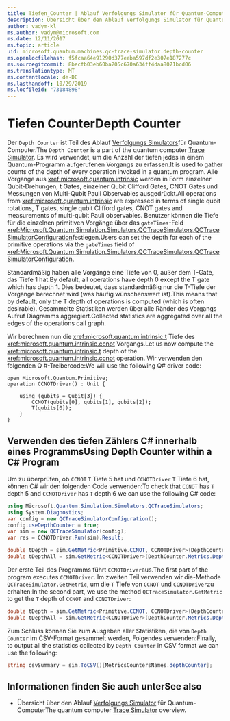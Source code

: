 ```yaml
---
title: Tiefen Counter | Ablauf Verfolgungs Simulator für Quantum-Computer | Microsoft-Dokumentation
description: Übersicht über den Ablauf Verfolgungs Simulator für Quantum-Computer
author: vadym-kl
ms.author: vadym@microsoft.com
ms.date: 12/11/2017
ms.topic: article
uid: microsoft.quantum.machines.qc-trace-simulator.depth-counter
ms.openlocfilehash: f5fcaa64e91290d377eeba597df2e307e187277c
ms.sourcegitcommit: 8becfb03eb60ba205c670a634ff4daa8071bcd06
ms.translationtype: MT
ms.contentlocale: de-DE
ms.lasthandoff: 10/29/2019
ms.locfileid: "73184898"
---
```

# <a name="depth-counter"></a><span data-ttu-id="5443d-103">Tiefen Counter</span><span class="sxs-lookup"><span data-stu-id="5443d-103">Depth Counter</span></span>

<span data-ttu-id="5443d-104">Der `Depth Counter` ist Teil des Ablauf [Verfolgungs Simulators](xref:microsoft.quantum.machines.qc-trace-simulator.intro)für Quantum-Computer.</span><span class="sxs-lookup"><span data-stu-id="5443d-104">The `Depth Counter` is a part of the quantum computer [Trace Simulator](xref:microsoft.quantum.machines.qc-trace-simulator.intro).</span></span>
<span data-ttu-id="5443d-105">Es wird verwendet, um die Anzahl der tiefen jedes in einem Quantum-Programm aufgerufenen Vorgangs zu erfassen.</span><span class="sxs-lookup"><span data-stu-id="5443d-105">It is used to gather counts of the depth of every operation invoked in a quantum program.</span></span> <span data-ttu-id="5443d-106">Alle Vorgänge aus <xref:microsoft.quantum.intrinsic> werden in Form einzelner Qubit-Drehungen, t Gates, einzelner Qubit Clifford Gates, CNOT Gates und Messungen von Multi-Qubit Pauli Observables ausgedrückt.</span><span class="sxs-lookup"><span data-stu-id="5443d-106">All operations from <xref:microsoft.quantum.intrinsic> are expressed in terms of single qubit rotations, T gates, single qubit Clifford gates, CNOT gates and measurements of multi-qubit Pauli observables.</span></span> <span data-ttu-id="5443d-107">Benutzer können die Tiefe für die einzelnen primitiven Vorgänge über das `gateTimes`-Feld <xref:Microsoft.Quantum.Simulation.Simulators.QCTraceSimulators.QCTraceSimulatorConfiguration>festlegen.</span><span class="sxs-lookup"><span data-stu-id="5443d-107">Users can set the depth for each of the primitive operations via the `gateTimes` field of <xref:Microsoft.Quantum.Simulation.Simulators.QCTraceSimulators.QCTraceSimulatorConfiguration>.</span></span>

<span data-ttu-id="5443d-108">Standardmäßig haben alle Vorgänge eine Tiefe von 0, außer dem T-Gate, das Tiefe 1 hat.</span><span class="sxs-lookup"><span data-stu-id="5443d-108">By default, all operations have depth 0 except the T gate which has depth 1.</span></span> <span data-ttu-id="5443d-109">Dies bedeutet, dass standardmäßig nur die T-Tiefe der Vorgänge berechnet wird (was häufig wünschenswert ist).</span><span class="sxs-lookup"><span data-stu-id="5443d-109">This means that by default, only the T depth of operations is computed (which is often desirable).</span></span> <span data-ttu-id="5443d-110">Gesammelte Statistiken werden über alle Ränder des Vorgangs Aufruf Diagramms aggregiert.</span><span class="sxs-lookup"><span data-stu-id="5443d-110">Collected statistics are aggregated over all the edges of the operations call graph.</span></span> 

<span data-ttu-id="5443d-111">Wir berechnen nun die <xref:microsoft.quantum.intrinsic.t> Tiefe des <xref:microsoft.quantum.intrinsic.ccnot> Vorgangs.</span><span class="sxs-lookup"><span data-stu-id="5443d-111">Let us now compute the <xref:microsoft.quantum.intrinsic.t> depth of the <xref:microsoft.quantum.intrinsic.ccnot> operation.</span></span> <span data-ttu-id="5443d-112">Wir verwenden den folgenden Q #-Treibercode:</span><span class="sxs-lookup"><span data-stu-id="5443d-112">We will use the following Q# driver code:</span></span> 

```qsharp
open Microsoft.Quantum.Primitive;
operation CCNOTDriver() : Unit {

    using (qubits = Qubit[3]) {
        CCNOT(qubits[0], qubits[1], qubits[2]);
        T(qubits[0]);
    }
}
```

## <a name="using-depth-counter-within-a-c-program"></a><span data-ttu-id="5443d-113">Verwenden des tiefen Zählers C# innerhalb eines Programms</span><span class="sxs-lookup"><span data-stu-id="5443d-113">Using Depth Counter within a C# Program</span></span>

<span data-ttu-id="5443d-114">Um zu überprüfen, ob `CCNOT` `T` Tiefe 5 hat und `CCNOTDriver` `T` Tiefe 6 hat, können C# wir den folgenden Code verwenden:</span><span class="sxs-lookup"><span data-stu-id="5443d-114">To check that `CCNOT` has `T` depth 5 and `CCNOTDriver` has `T` depth 6 we can use the following C# code:</span></span>

```csharp 
using Microsoft.Quantum.Simulation.Simulators.QCTraceSimulators;
using System.Diagnostics;
var config = new QCTraceSimulatorConfiguration();
config.useDepthCounter = true;
var sim = new QCTraceSimulator(config);
var res = CCNOTDriver.Run(sim).Result;

double tDepth = sim.GetMetric<Primitive.CCNOT, CCNOTDriver>(DepthCounter.Metrics.Depth);
double tDepthAll = sim.GetMetric<CCNOTDriver>(DepthCounter.Metrics.Depth);
```

<span data-ttu-id="5443d-115">Der erste Teil des Programms führt `CCNOTDriver`aus.</span><span class="sxs-lookup"><span data-stu-id="5443d-115">The first part of the program executes `CCNOTDriver`.</span></span> <span data-ttu-id="5443d-116">Im zweiten Teil verwenden wir die-Methode `QCTraceSimulator.GetMetric`, um die `T` Tiefe von `CCNOT` und `CCNOTDriver`zu erhalten:</span><span class="sxs-lookup"><span data-stu-id="5443d-116">In the second part, we use the method `QCTraceSimulator.GetMetric` to get the `T` depth of `CCNOT` and `CCNOTDriver`:</span></span> 

```csharp
double tDepth = sim.GetMetric<Primitive.CCNOT, CCNOTDriver>(DepthCounter.Metrics.Depth);
double tDepthAll = sim.GetMetric<CCNOTDriver>(DepthCounter.Metrics.Depth);
```

<span data-ttu-id="5443d-117">Zum Schluss können Sie zum Ausgeben aller Statistiken, die von `Depth Counter` im CSV-Format gesammelt werden, Folgendes verwenden:</span><span class="sxs-lookup"><span data-stu-id="5443d-117">Finally, to output all the statistics collected by `Depth Counter` in CSV format we can use the following:</span></span>
```csharp
string csvSummary = sim.ToCSV()[MetricsCountersNames.depthCounter];
```

## <a name="see-also"></a><span data-ttu-id="5443d-118">Informationen finden Sie auch unter</span><span class="sxs-lookup"><span data-stu-id="5443d-118">See also</span></span> ##

- <span data-ttu-id="5443d-119">Übersicht über den Ablauf [Verfolgungs Simulator](xref:microsoft.quantum.machines.qc-trace-simulator.intro) für Quantum-Computer</span><span class="sxs-lookup"><span data-stu-id="5443d-119">The quantum computer [Trace Simulator](xref:microsoft.quantum.machines.qc-trace-simulator.intro) overview.</span></span>
